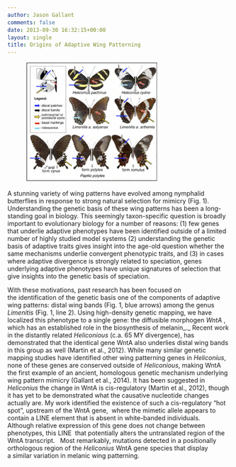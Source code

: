 ```yaml
---
author: Jason Gallant
comments: false
date: 2013-09-30 16:32:15+00:00
layout: single
title: Origins of Adaptive Wing Patterning
---
```

<figure style="width: 300px" class="align-left">
<img src="/images/butterflies.png">
</figure>
A stunning variety of wing patterns have evolved among nymphalid butterflies in response to strong natural selection for mimicry (Fig. 1). Understanding the genetic basis of these wing patterns has been a long-standing goal in biology. This seemingly taxon-specific question is broadly important to evolutionary biology for a number of reasons: (1) few genes that underlie adaptive phenotypes have been identified outside of a limited number of highly studied model systems (2) understanding the genetic basis of adaptive traits gives insight into the age-old question whether the same mechanisms underlie convergent phenotypic traits, and (3) in cases where adaptive divergence is strongly related to speciation, genes underlying adaptive phenotypes have unique signatures of selection that give insights into the genetic basis of speciation.

With these motivations, past research has been focused on the identification of the genetic basis one of the components of adaptive wing patterns: distal wing bands (Fig. 1, blue arrows) among the genus _Limenitis_ (Fig. 1, line 2). Using high-density genetic mapping, we have localized this phenotype to a single gene: the diffusible morphogen _WntA_ , which has an established role in the biosynthesis of melanin_._ Recent work in the distantly related _Heliconious_ (c.a. 65 MY divergence), has demonstrated that the identical gene WntA also underlies distal wing bands in this group as well (Martin et al., 2012). While many similar genetic mapping studies have identified other wing patterning genes in _Heliconius_, none of these genes are conserved outside of _Heliconious_, making WntA the first example of an ancient, homologous genetic mechanism underlying wing pattern mimicry (Gallant et al., 2014). It has been suggested in _Heliconius_ the change in WntA is cis-regulatory (Martin et al., 2012), though it has yet to be demonstrated what the causative nucleotide changes actually are. My work identified the existence of such a cis-regulatory “hot spot”, upstream of the WntA gene,  where the mimetic allele appears to contain a LINE element that is absent in white-banded individuals. Although relative expression of this gene does not change between phenotypes, this LINE  that potentially alters the untranslated region of the WntA transcript.   Most remarkably, mutations detected in a positionally orthologous region of the _Heliconius_ WntA gene species that display a similar variation in melanic wing patterning.
